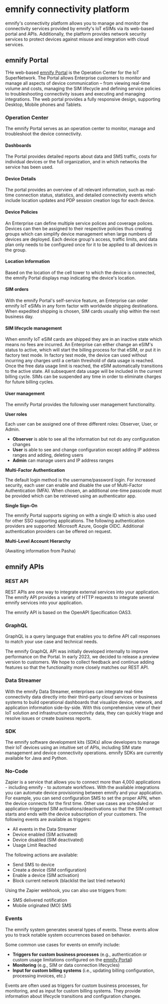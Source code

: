 # emnify connectivity platform

emnify's connectivity platform allows you to manage and monitor the connectivity services provided by emnify's IoT eSIMs via its web-based portal and APIs.
Additionally, the platform provides network security services to protect devices against misuse and integration with cloud services.

## emnify Portal

THe web-based [emnify Portal]( https://portal.emnify.com) is the Operation Center for the IoT SuperNetwork.
The Portal allows Enterprise customers to monitor and manage all aspects of device communication – from viewing real-time volume and costs, managing the SIM lifecycle and defining service policies to troubleshooting connectivity issues and executing and managing integrations. 
The web portal provides a fully responsive design, supporting Desktop, Mobile phones and Tablets.

### Operation Center

The emnify Portal serves as an operation center to monitor, manage and troubleshoot the device connectivity.

#### Dashboards
The Portal provides detailed reports about data and SMS traffic, costs for individual devices or the full organization, and in which networks the service has been used.

#### Device Details 
The portal provides an overview of all relevant information, such as real-time connection status, statistics, and detailed connectivity events which include location updates and PDP session creation logs for each device.

#### Device Policies
An Enterprise can define multiple service polices and coverage polices.
Devices can then be assigned to their respective policies thus creating groups which can simplify device management when large numbers of devices are deployed.
Each device group's access, traffic limits, and data plan only needs to be configured once for it to be applied to all devices in the group.

#### Location Information
Based on the location of the cell tower to which the device is connected, the emnify Portal displays map indicating the device's location.  

#### SIM orders

With the emnify Portal's self-service feature, an Enterprise can order emnify IoT eSIMs in any form factor with worldwide shipping destinations.
When expedited shipping is chosen, SIM cards usually ship within the next business day. 

#### SIM lifecycle management

When emnify IoT eSIM cards are shipped they are in an inactive state which means no fees are incurred.
An Enterprise can either change an eSIM's status to active, which will start the billing process for that eSIM, or put it in factory test mode.
In factory test mode, the device can used without incurring any charges until a certain threshold of data usage is reached.
Once the free data usage limit is reached, the eSIM automatically transitions to the active state.
All subsequent data usage will be included in the current billing cycle. 
SIMs can be suspended any time in order to eliminate charges for future billing cycles. 

#### User management

The emnify Portal provides the following user management functionality. 

**User roles**

Each user can be assigned one of three different roles: Observer, User, or Admin. 

- **Observer** is able to see all the information but not do any configuration changes
- **User** is able to see and change configuration except adding IP address ranges and adding, deleting users 
- **Admin** can manage users and IP address ranges

**Multi-Factor Authentication**

The default login method is the username/password login.
For increased security, each user can enable and disable the use of Multi-Factor Authentication (MFA).
When chosen, an additional one-time passcode must be provided which can be retrieved using an authenticator app. 

**Single Sign-On** 

The emnify Portal supports signing on with a single ID which is also used for other SSO supporting applications. 
The following authentication providers are supported: Microsoft Azure, Google OIDC.
Additional authentication providers can be offered on request. 

**Multi-Level Account Hierarchy**

(Awaiting information from Pasha)

## emnify APIs

### REST API

REST APIs are one way to integrate external services into your application.
The emnify API provides a variety of HTTP requests to integrate several emnify services into your application.

The emnify API is based on the OpenAPI Specification OAS3.

### GraphQL

GraphQL is a query language that enables you to define API call responses to match your use case and technical needs.

The emnify GraphQL API was initially developed internally to improve performance on the Portal.
In early 2023, we decided to release a preview version to customers.
We hope to collect feedback and continue adding features so that the functionality more closely matches our REST API.

### Data Streamer

With the emnify Data Streamer, enterprises can integrate real-time connectivity data directly into their third-party cloud services or business systems to build operational dashboards that visualize device, network, and application information side-by-side.
With this comprehensive view of their IoT solution and infrastructure connectivity data, they can quickly triage and resolve issues or create business reports.

### SDK

The emnify software development kits (SDKs) allow developers to manage their IoT devices using an intuitive set of APIs, including SIM state management and device connectivity operations.
emnify SDKs are currently available for Java and Python.

### No-Code

Zapier is a service that allows you to connect more than 4,000 applications - including emnify - to automate workflows.
With the available integrations you can automate device provisioning between emnify and your application.
For example, you can send configuration SMS to set the proper APN, when the device connects for the first time.
Other use cases are scheduled or application-triggered SIM activations/deactivations so that the SIM contract starts and ends with the device subscription of your customers.
The following events are available as triggers:

- All events in the Data Streamer
- Device enabled (SIM activated)
- Device disabled (SIM deactivated)
- Usage Limit Reached

The following actions are available:

- Send SMS to device
- Create a device (SIM configuration)
- Enable a device (SIM activation)
- Block current network (blacklist the last tried network)

Using the Zapier webhook, you can also use triggers from:

- SMS delivered notification
- Mobile originated (MO) SMS

### Events

The emnify system generates several types of events.
These events allow you to track notable system occurrences based on behavior.

Some common use cases for events on emnify include:

- **Triggers for custom business processes** (e.g., authentication or custom usage limitations configured on the [emnify Portal](/services/events/usage#emnify-portal))
- **Monitoring** (e.g., SIM or data connection lifecycles)
- **Input for custom billing systems** (i.e., updating billing configuration, processing invoices, etc.)

Events are often used as triggers for custom business processes, for monitoring, and as input for custom billing systems.
They provide information about lifecycle transitions and configuration changes.
